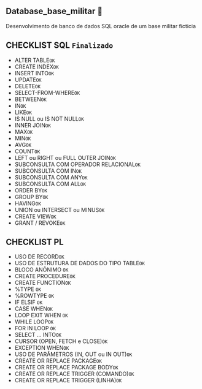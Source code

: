 ## Database_base_militar 🎲
Desenvolvimento de banco de dados SQL oracle de um base militar ficticia

## CHECKLIST SQL  ```Finalizado```
- ALTER TABLE```OK```
- CREATE INDEX```OK```
- INSERT INTO```OK```
- UPDATE```OK```
- DELETE```OK```
- SELECT-FROM-WHERE```OK```
- BETWEEN```OK```
- IN```OK```
- LIKE```OK```
- IS NULL ou IS NOT NULL```OK```
- INNER JOIN```OK```
- MAX```OK```
- MIN```OK```
- AVG```OK```
- COUNT```OK```
- LEFT ou RIGHT ou FULL OUTER JOIN```OK```
- SUBCONSULTA COM OPERADOR RELACIONAL```OK```
- SUBCONSULTA COM IN```OK```
- SUBCONSULTA COM ANY```OK```
- SUBCONSULTA COM ALL```OK```
- ORDER BY```OK```
- GROUP BY```OK```
- HAVING```OK```
- UNION ou INTERSECT ou MINUS```OK```
- CREATE VIEW```OK```
- GRANT / REVOKE```OK```

## CHECKLIST PL
- USO DE RECORD```OK```
- USO DE ESTRUTURA DE DADOS DO TIPO TABLE```OK```
- BLOCO ANÔNIMO ```OK```
- CREATE PROCEDURE```OK```
- CREATE FUNCTION```OK```
- %TYPE ```OK```
- %ROWTYPE ```OK```
- IF ELSIF ```OK```
- CASE WHEN```OK```
- LOOP EXIT WHEN ```OK```
- WHILE LOOP```OK```
- FOR IN LOOP ```OK```
- SELECT … INTO```OK```
- CURSOR (OPEN, FETCH e CLOSE)```OK```
- EXCEPTION WHEN```OK```
- USO DE PARÂMETROS (IN, OUT ou IN OUT)```OK```
- CREATE OR REPLACE PACKAGE```OK```
- CREATE OR REPLACE PACKAGE BODY```OK```
- CREATE OR REPLACE TRIGGER (COMANDO)```OK```
- CREATE OR REPLACE TRIGGER (LINHA)```OK```

